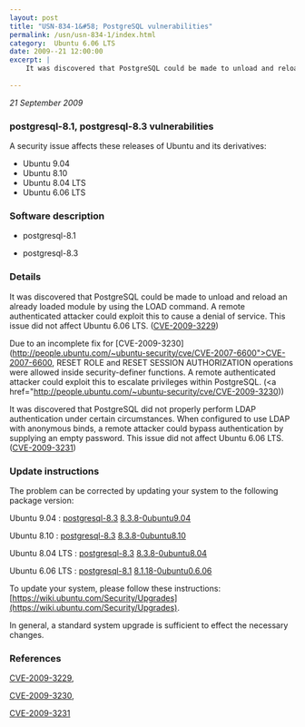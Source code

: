 ```yaml
---
layout: post
title: "USN-834-1&#58; PostgreSQL vulnerabilities"
permalink: /usn/usn-834-1/index.html
category:  Ubuntu 6.06 LTS
date: 2009--21 12:00:00
excerpt: |
    It was discovered that PostgreSQL could be made to unload and reload an already loaded module by using the LOAD command. A remote authenticated attacker could exploit this to cause a denial of service. This issue did not affect Ubuntu 6.06 LTS. ([CVE-2009-3229](http://people.ubuntu.com/~ubuntu-security/cve/CVE-2009-3229))
    
--- 
```

 
 

*21 September 2009*

### postgresql-8.1, postgresql-8.3 vulnerabilities

A security issue affects these releases of Ubuntu and its derivatives:

* Ubuntu 9.04
* Ubuntu 8.10
* Ubuntu 8.04 LTS
* Ubuntu 6.06 LTS

### Software description

* postgresql-8.1 

* postgresql-8.3 

### Details

It was discovered that PostgreSQL could be made to unload and reload an already loaded module by using the LOAD command. A remote authenticated attacker could exploit this to cause a denial of service. This issue did not affect Ubuntu 6.06 LTS. ([CVE-2009-3229](http://people.ubuntu.com/~ubuntu-security/cve/CVE-2009-3229))

Due to an incomplete fix for [CVE-2009-3230](http://people.ubuntu.com/~ubuntu-security/cve/CVE-2007-6600">CVE-2007-6600</a>, RESET ROLE and RESET SESSION AUTHORIZATION operations were allowed inside security-definer functions. A remote authenticated attacker could exploit this to escalate privileges within PostgreSQL. (<a href="http://people.ubuntu.com/~ubuntu-security/cve/CVE-2009-3230))

It was discovered that PostgreSQL did not properly perform LDAP authentication under certain circumstances. When configured to use LDAP with anonymous binds, a remote attacker could bypass authentication by supplying an empty password. This issue did not affect Ubuntu 6.06 LTS. ([CVE-2009-3231](http://people.ubuntu.com/~ubuntu-security/cve/CVE-2009-3231)) 

### Update instructions

The problem can be corrected by updating your system to the following package version:

Ubuntu 9.04
 : [postgresql-8.3](https://launchpad.net/ubuntu/+source/postgresql-8.3) <span> [8.3.8-0ubuntu9.04](https://launchpad.net/ubuntu/+source/postgresql-8.3/8.3.8-0ubuntu9.04) </span> 

Ubuntu 8.10
 : [postgresql-8.3](https://launchpad.net/ubuntu/+source/postgresql-8.3) <span> [8.3.8-0ubuntu8.10](https://launchpad.net/ubuntu/+source/postgresql-8.3/8.3.8-0ubuntu8.10) </span> 

Ubuntu 8.04 LTS
 : [postgresql-8.3](https://launchpad.net/ubuntu/+source/postgresql-8.3) <span> [8.3.8-0ubuntu8.04](https://launchpad.net/ubuntu/+source/postgresql-8.3/8.3.8-0ubuntu8.04) </span> 

Ubuntu 6.06 LTS
 : [postgresql-8.1](https://launchpad.net/ubuntu/+source/postgresql-8.1) <span> [8.1.18-0ubuntu0.6.06](https://launchpad.net/ubuntu/+source/postgresql-8.1/8.1.18-0ubuntu0.6.06) </span> 

To update your system, please follow these instructions: [https://wiki.ubuntu.com/Security/Upgrades](https://wiki.ubuntu.com/Security/Upgrades).

In general, a standard system upgrade is sufficient to effect the necessary changes. 

### References

 
 [CVE-2009-3229](http://people.ubuntu.com/~ubuntu-security/cve/CVE-2009-3229), 

 [CVE-2009-3230](http://people.ubuntu.com/~ubuntu-security/cve/CVE-2009-3230), 

 [CVE-2009-3231](http://people.ubuntu.com/~ubuntu-security/cve/CVE-2009-3231)
 

